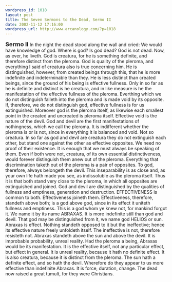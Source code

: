 ```yaml
--- 
wordpress_id: 1018
layout: post
title: The Seven Sermons to the Dead, Sermo II
date: 2002-11-12 17:16:00
wordpress_url: http://www.arcanology.com/?p=1018
---
```

<font size="+1"><strong>Sermo II</strong></font> In the night the dead stood along the wall and cried: We would have knowledge of god. Where is god? Is god dead? God is not dead. Now, as ever, he liveth. God is creatura, for he is something definite, and therefore distinct from the pleroma. God is quality of the pleroma, and everything I said of creatura also is true concerning him. He is distinguished, however, from created beings through this, that he is more indefinite and indeterminable than they. He is less distinct than created beings, since the ground of his being is effective fullness. Only in so far as he is definite and distinct is he creatura, and in like measure is he the manifestation of the effective fullness of the pleroma. Everthing which we do not distinguish falleth into the pleroma and is made void by its opposite. If, therefore, we do not distinguish god, effective fullness is for us extinguished. Moreover god is the pleroma itself, as likewise each smallest point in the created and uncreated is pleroma itself. Effective void is the nature of the devil. God and devil are the first manifestations of nothingness, which we call the pleroma. It is indifferent whether the pleroma is or is not, since in everything it is balanced and void. Not so creatura. In so far as god and devil are creatura they do not extinguish each other, but stand one against the other as effective opposites. We need no proof of their existence. It is enough that we must always be speaking of them. Even if both were not, creatura, of its own essential distinctiveness, would forever distinguish them anew out of the pleroma. Everything that discrimination taketh out of the pleroma is a pair of opposites. To god, therefore, always belongeth the devil. This inseparability is as close and, as your own life hath made you see, as indissoluble as the pleroma itself. Thus it is that both stand very close to the pleroma, in which all opposites are extinguished and joined. God and devil are distinguished by the qualities of fullness and emptiness, generation and destruction. EFFECTIVENESS is common to both. Effectiveness joineth them. Effectiveness, therefore, standeth above both; is a god above god, since in its effect it uniteth fullness and emptiness. This is a god whom ye knew not, for mankind forgot it. We name it by its name ABRAXAS. It is more indefinite still than god and devil. That god may be distinguished from it, we name god HELIOS or sun. Abraxas is effect. Nothing standeth opposed to it but the ineffective; hence its effective nature freely unfoldeth itself. The ineffective is not, therefore resisteth not. Abraxas standeth above the sun and above the devil. It is improbable probability, unreal reality. Had the pleroma a being, Abraxas would be its manifestation. It is the effective itself, not any particular effect, but effect in general. It is unreal reality, because it hath no definite effect. It is also creatura, because it is distinct from the pleroma. The sun hath a definite effect, and so hath the devil. Wherefore do they appear to us more effective than indefinite Abraxas. It is force, duration, change. The dead now raised a great tumult, for they were Christians.